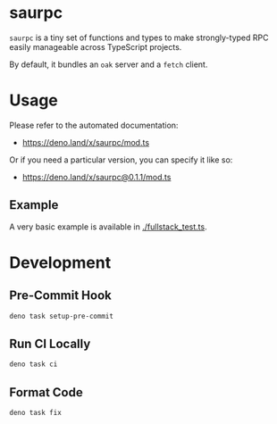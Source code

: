 # saurpc

`saurpc` is a tiny set of functions and types to make strongly-typed RPC easily
manageable across TypeScript projects.

By default, it bundles an `oak` server and a `fetch` client.

# Usage

Please refer to the automated documentation:

- https://deno.land/x/saurpc/mod.ts

Or if you need a particular version, you can specify it like so:

- https://deno.land/x/saurpc@0.1.1/mod.ts

## Example

A very basic example is available in [./fullstack_test.ts](./fullstack_test.ts).

# Development

## Pre-Commit Hook

```bash
deno task setup-pre-commit
```

## Run CI Locally

```bash
deno task ci
```

## Format Code

```bash
deno task fix
```
